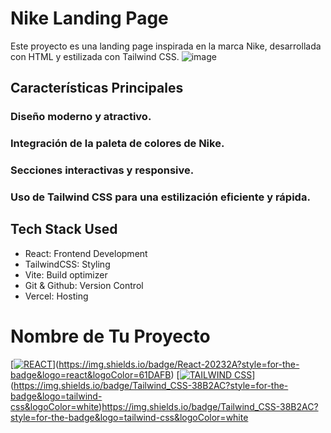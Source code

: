 # Nike Landing Page
Este proyecto es una landing page inspirada en la marca Nike, desarrollada con HTML y estilizada con Tailwind CSS.
![image](https://github.com/Krlozces/landing_page/assets/103806591/f64cf656-db53-406f-8e0b-245e5bea9549)

## Características Principales
### Diseño moderno y atractivo.
### Integración de la paleta de colores de Nike.
### Secciones interactivas y responsive.
### Uso de Tailwind CSS para una estilización eficiente y rápida.

## Tech Stack Used
- React: Frontend Development
- TailwindCSS: Styling
- Vite: Build optimizer
- Git & Github: Version Control
- Vercel: Hosting
# Nombre de Tu Proyecto

[[![REACT](https://img.shields.io/badge/React-16.x-blue.svg)](https://reactjs.org/)](https://img.shields.io/badge/React-20232A?style=for-the-badge&logo=react&logoColor=61DAFB)
[[![TAILWIND CSS](https://img.shields.io/badge/Tailwind%20CSS-2.x-38B2AC.svg)](https://tailwindcss.com/)](https://img.shields.io/badge/Tailwind_CSS-38B2AC?style=for-the-badge&logo=tailwind-css&logoColor=white)https://img.shields.io/badge/Tailwind_CSS-38B2AC?style=for-the-badge&logo=tailwind-css&logoColor=white


